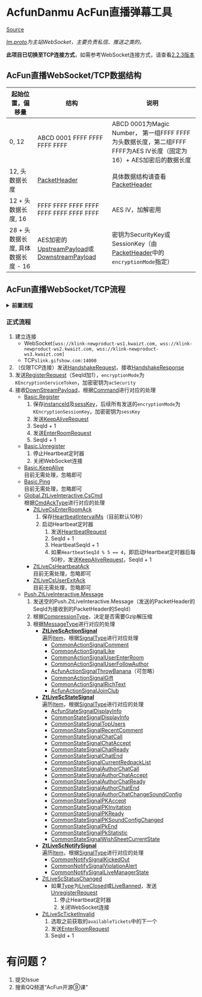 

# AcfunDanmu AcFun直播弹幕工具

[Source](https://ali-imgs.acfun.cn/kos/nlav10360/static/js/3.867c7c46.js)

*[Im.proto](https://github.com/wpscott/AcFunDanmaku/blob/e8aaeea0598210ec641bfc0b31ce808a582dacf6/AcFunDanmu/protos/im.basic/Im.proto)为主站WebSocket，主要负责私信、推送之类的。*

**此项目已切换至TCP连接方式**，如需参考WebSocket连接方式，请查看[2.2.3版本](https://github.com/wpscott/AcFunDanmaku/releases/tag/2.2.3)

## AcFun直播WebSocket/TCP数据结构

| 起始位置，偏移量  |  结构 |  说明 |
|---|---|---|
|  0, 12 |  ABCD 0001 FFFF FFFF FFFF FFFF |  ABCD 0001为Magic Number， 第一组FFFF FFFF为头数据长度，第二组FFFF FFFF为AES IV长度（固定为16）+ AES加密后的数据长度 |
|  12, 头数据长度 | [PacketHeader](https://github.com/wpscott/AcFunDanmaku/blob/e8aaeea0598210ec641bfc0b31ce808a582dacf6/AcFunDanmu/protos/im.basic/PacketHeader.proto) |  具体数据结构请查看[PacketHeader](https://github.com/wpscott/AcFunDanmaku/blob/e8aaeea0598210ec641bfc0b31ce808a582dacf6/AcFunDanmu/protos/im.basic/PacketHeader.proto) |
|  12 + 头数据长度, 16 |  FFFF FFFF FFFF FFFF FFFF FFFF FFFF FFFF |  AES IV，加解密用 |
|  28 + 头数据长度, 具体数据长度 - 16 | AES加密的[UpstreamPayload](https://github.com/wpscott/AcFunDanmaku/blob/e8aaeea0598210ec641bfc0b31ce808a582dacf6/AcFunDanmu/protos/im.basic/UpstreamPayload.proto)或[DownstreamPayload](https://github.com/wpscott/AcFunDanmaku/blob/e8aaeea0598210ec641bfc0b31ce808a582dacf6/AcFunDanmu/protos/im.basic/DownstreamPayload.proto) | 密钥为SecurityKey或SessionKey（由[PacketHeader](https://github.com/wpscott/AcFunDanmaku/blob/e8aaeea0598210ec641bfc0b31ce808a582dacf6/AcFunDanmu/protos/im.basic/PacketHeader.proto)中的`encryptionMode`指定） |

## AcFun直播WebSocket/TCP流程
<details>
  <summary><b>前置流程</b></summary>

 1. 请求`https://live.acfun.cn`获取`_did`Cookies（可用随机字符串如UUID替代）
 2. 获取`userId`、`acSecurity`和`acfun.api.visitor_st`
    * 未登录/匿名用户发送
    POST application/x-www-form-urlencoded请求`https://id.app.acfun.cn/rest/app/visitor/login`，表单数据为`sid=acfun.api.visitor`
    * 已登录用户发送
    POST application/x-www-form-urlencoded请求`https://id.app.acfun.cn/rest/web/token/get`，表单数据为`sid=acfun.midground.api`
3. 获取`availableTickets`、`liveId`和`enterRoomAttach`

    发送POST application/x-www-form-urlencoded请求`https://api.kuaishouzt.com/rest/zt/live/web/startPlay?subBiz=mainApp&kpn=ACFUN_APP&kpf=PC_WEB&userId=[userId]&did=[_did]&acfun.api.visitor_st=[acfun.api.visitor_st/acfun.midground.api_st]`，表单数据为`authorId=[主播Id]`
    
<details>
  <summary>其他请求</summary>
 
  * 获取礼物列表
  
    发送POST application/x-www-form-urlencoded请求`https://api.kuaishouzt.com/rest/zt/live/web/gift/list?subBiz=mainApp&kpn=ACFUN_APP&kpf=PC_WEB&userId=[userId]&did=[_did]&acfun.midground.api_st=[acfun.api.visitor_st/acfun.midground.api_st]`，表单数据为`visitorId=[userId]&liveId=[liveId]`
  * 获取在线观众
  
    发送POST application/x-www-form-urlencoded请求`https://api.kuaishouzt.com/rest/zt/live/web/watchingList?subBiz=mainApp&kpn=ACFUN_APP&kpf=PC_WEB&userId=[userId]&did=[_did]&acfun.midground.api_st=[acfun.api.visitor_st/acfun.midground.api_st]`，表单数据为`visitorId=[userId]&liveId=[liveId]`

  </details>
</details>

### 正式流程
1. 建立连接
    * WebSocket`[wss://klink-newproduct-ws1.kwaizt.com, wss://klink-newproduct-ws2.kwaizt.com, wss://klink-newproduct-ws3.kwaizt.com]`
    * TCP`slink.gifshow.com:14000`
2. （仅限TCP连接）发送[HandshakeRequest](https://github.com/wpscott/AcFunDanmaku/blob/a1da4da4f0c84e3c1b5ce50fac299b831c889685/AcFunDanmu/protos/Im/Basic/HandshakeRequest.proto#L5)，接收[HandshakeResponse](https://github.com/wpscott/AcFunDanmaku/blob/a1da4da4f0c84e3c1b5ce50fac299b831c889685/AcFunDanmu/protos/Im/Basic/HandshakeResponse.proto#L5)
3. 发送[RegisterRequest](https://github.com/wpscott/AcFunDanmaku/blob/e8aaeea0598210ec641bfc0b31ce808a582dacf6/AcFunDanmu/protos/im.basic/Register.proto#L13)（SeqId加1），`encryptionMode`为`KEncryptionServiceToken`，加密密钥为`acSecurity`
4. 接收[DownStreamPayload](https://github.com/wpscott/AcFunDanmaku/blob/e8aaeea0598210ec641bfc0b31ce808a582dacf6/AcFunDanmu/protos/im.basic/DownstreamPayload.proto#L5)，根据[Command](https://github.com/wpscott/AcFunDanmaku/blob/e8aaeea0598210ec641bfc0b31ce808a582dacf6/AcFunDanmu/protos/im.basic/DownstreamPayload.proto#L6)进行对应的处理
	- [Basic.Register](https://github.com/wpscott/AcFunDanmaku/blob/e8aaeea0598210ec641bfc0b31ce808a582dacf6/AcFunDanmu/protos/im.basic/Register.proto#L38)
      1. 保存[instanceId](https://github.com/wpscott/AcFunDanmaku/blob/e8aaeea0598210ec641bfc0b31ce808a582dacf6/AcFunDanmu/protos/im.basic/Register.proto#L41)及[sessKey](https://github.com/wpscott/AcFunDanmaku/blob/e8aaeea0598210ec641bfc0b31ce808a582dacf6/AcFunDanmu/protos/im.basic/Register.proto#L40)，后续所有发送的`encryptionMode`为`KEncryptionSessionKey`，加密密钥为`sessKey`
      2. 发送[KeepAliveRequest](https://github.com/wpscott/AcFunDanmaku/blob/e8aaeea0598210ec641bfc0b31ce808a582dacf6/AcFunDanmu/protos/im.basic/KeepAlive.proto#L9)
      3. SeqId + 1
      4. 发送[EnterRoomRequest](https://github.com/wpscott/AcFunDanmaku/blob/e8aaeea0598210ec641bfc0b31ce808a582dacf6/AcFunDanmu/protos/zt.live.interactive/ZtLiveCsEnterRoom.proto#L5)
      5. SeqId + 1
	- [Basic.Unregister](https://github.com/wpscott/AcFunDanmaku/blob/e8aaeea0598210ec641bfc0b31ce808a582dacf6/AcFunDanmu/protos/im.basic/Unregister.proto#L7)
      1. 停止Heartbeat定时器
      2. 关闭WebSocket连接
	- [Basic.KeepAlive](https://github.com/wpscott/AcFunDanmaku/blob/e8aaeea0598210ec641bfc0b31ce808a582dacf6/AcFunDanmu/protos/im.basic/KeepAlive.proto#L17)  
    目前无需处理，忽略即可
	- [Basic.Ping](https://github.com/wpscott/AcFunDanmaku/blob/e8aaeea0598210ec641bfc0b31ce808a582dacf6/AcFunDanmu/protos/im.basic/Ping.proto#L15)  
    目前无需处理，忽略即可
	- [Global.ZtLiveInteractive.CsCmd](https://github.com/wpscott/AcFunDanmaku/blob/e8aaeea0598210ec641bfc0b31ce808a582dacf6/AcFunDanmu/protos/zt.live.interactive/ZtLiveCsCmd.proto#L12)  
      根据[CmdAckType](https://github.com/wpscott/AcFunDanmaku/blob/e8aaeea0598210ec641bfc0b31ce808a582dacf6/AcFunDanmu/protos/zt.live.interactive/ZtLiveCsCmd.proto#L13)进行对应的处理
      - [ZtLiveCsEnterRoomAck](https://github.com/wpscott/AcFunDanmaku/blob/e8aaeea0598210ec641bfc0b31ce808a582dacf6/AcFunDanmu/protos/zt.live.interactive/ZtLiveCsEnterRoom.proto#L13)
          1. 保存[HeartbeatIntervalMs](https://github.com/wpscott/AcFunDanmaku/blob/e8aaeea0598210ec641bfc0b31ce808a582dacf6/AcFunDanmu/protos/zt.live.interactive/ZtLiveCsEnterRoom.proto#L14)（目前默认10秒）
          2. 启动Heartbeat定时器
             1. 发送[HeartbeatRequest](https://github.com/wpscott/AcFunDanmaku/blob/e8aaeea0598210ec641bfc0b31ce808a582dacf6/AcFunDanmu/protos/zt.live.interactive/ZtLiveCsHeartbeat.proto#L5)
             2. SeqId + 1
             3. HeartbeatSeqId + 1
             4. 如果`HeartbeatSeqId % 5 == 4`，即启动Heartbeat定时器后每50秒，发送[KeepAliveRequest](https://github.com/wpscott/AcFunDanmaku/blob/e8aaeea0598210ec641bfc0b31ce808a582dacf6/AcFunDanmu/protos/im.basic/KeepAlive.proto#L9)，SeqId + 1
      - [ZtLiveCsHeartbeatAck](https://github.com/wpscott/AcFunDanmaku/blob/e8aaeea0598210ec641bfc0b31ce808a582dacf6/AcFunDanmu/protos/zt.live.interactive/ZtLiveCsHeartbeat.proto#L10)  
         目前无需处理，忽略即可
      - [ZtLiveCsUserExitAck](https://github.com/wpscott/AcFunDanmaku/blob/e8aaeea0598210ec641bfc0b31ce808a582dacf6/AcFunDanmu/protos/zt.live.interactive/ZtLiveCsUserExit.proto#L7)  
         目前无需处理，忽略即可
	- [Push.ZtLiveInteractive.Message](https://github.com/wpscott/AcFunDanmaku/blob/e8aaeea0598210ec641bfc0b31ce808a582dacf6/AcFunDanmu/protos/zt.live.interactive/ZtLiveScMessage.proto#L5)
      1. 发送空的Push.ZtLiveInteractive.Message（发送的PacketHeader的SeqId为接收到的PacketHeader的SeqId）
      2. 根据[CompressionType](https://github.com/wpscott/AcFunDanmaku/blob/e8aaeea0598210ec641bfc0b31ce808a582dacf6/AcFunDanmu/protos/zt.live.interactive/ZtLiveScMessage.proto#L7)，决定是否需要Gzip解压缩
      3. 根据[MessageType](https://github.com/wpscott/AcFunDanmaku/blob/e8aaeea0598210ec641bfc0b31ce808a582dacf6/AcFunDanmu/protos/zt.live.interactive/ZtLiveScMessage.proto#L6)进行对应的处理  
          - **[ZtLiveScActionSignal](https://github.com/wpscott/AcFunDanmaku/blob/e8aaeea0598210ec641bfc0b31ce808a582dacf6/AcFunDanmu/protos/zt.live.interactive/ZtLiveScActionSignal.proto#L7)**  
        遍历[Item](https://github.com/wpscott/AcFunDanmaku/blob/e8aaeea0598210ec641bfc0b31ce808a582dacf6/AcFunDanmu/protos/zt.live.interactive/ZtLiveActionSignalItem.proto#L5)，根据[SignalType](https://github.com/wpscott/AcFunDanmaku/blob/e8aaeea0598210ec641bfc0b31ce808a582dacf6/AcFunDanmu/protos/zt.live.interactive/ZtLiveActionSignalItem.proto#L6)进行对应处理  
            - [CommonActionSignalComment](https://github.com/wpscott/AcFunDanmaku/blob/e8aaeea0598210ec641bfc0b31ce808a582dacf6/AcFunDanmu/protos/zt.live.interactive/CommonActionSignalComment.proto#L7)
            - [CommonActionSignalLike](https://github.com/wpscott/AcFunDanmaku/blob/e8aaeea0598210ec641bfc0b31ce808a582dacf6/AcFunDanmu/protos/zt.live.interactive/CommonActionSignalLike.proto#L7)
            - [CommonActionSignalUserEnterRoom](https://github.com/wpscott/AcFunDanmaku/blob/e8aaeea0598210ec641bfc0b31ce808a582dacf6/AcFunDanmu/protos/zt.live.interactive/CommonActionSignalUserEnterRoom.proto#L7)
            - [CommonActionSignalUserFollowAuthor](https://github.com/wpscott/AcFunDanmaku/blob/e8aaeea0598210ec641bfc0b31ce808a582dacf6/AcFunDanmu/protos/zt.live.interactive/CommonActionSignalUserFollowAuthor.proto#L7)
            - [AcfunActionSignalThrowBanana](https://github.com/wpscott/AcFunDanmaku/blob/e8aaeea0598210ec641bfc0b31ce808a582dacf6/AcFunDanmu/protos/im.basic/acfun.live.proto#L10)（可忽略）
            - [CommonActionSignalGift](https://github.com/wpscott/AcFunDanmaku/blob/e8aaeea0598210ec641bfc0b31ce808a582dacf6/AcFunDanmu/protos/zt.live.interactive/CommonActionSignalGift.proto#L8)
            - [CommonActionSignalRichText](https://github.com/wpscott/AcFunDanmaku/blob/e8aaeea0598210ec641bfc0b31ce808a582dacf6/AcFunDanmu/protos/zt.live.interactive/CommonActionSignalRichText.proto#L8)
            - [AcfunActionSignalJoinClub](https://github.com/wpscott/AcFunDanmaku/blob/e8aaeea0598210ec641bfc0b31ce808a582dacf6/AcFunDanmu/protos/im.basic/acfun.live.proto#L20)
          - **[ZtLiveScStateSignal](https://github.com/wpscott/AcFunDanmaku/blob/e8aaeea0598210ec641bfc0b31ce808a582dacf6/AcFunDanmu/protos/zt.live.interactive/ZtLiveScStateSignal.proto#L7)**  
        遍历[Item](https://github.com/wpscott/AcFunDanmaku/blob/e8aaeea0598210ec641bfc0b31ce808a582dacf6/AcFunDanmu/protos/zt.live.interactive/ZtLiveStateSignalItem.proto#L5)，根据[SignalType](https://github.com/wpscott/AcFunDanmaku/blob/e8aaeea0598210ec641bfc0b31ce808a582dacf6/AcFunDanmu/protos/zt.live.interactive/ZtLiveStateSignalItem.proto#L6)进行对应的处理
            - [AcfunStateSignalDisplayInfo](https://github.com/wpscott/AcFunDanmaku/blob/e8aaeea0598210ec641bfc0b31ce808a582dacf6/AcFunDanmu/protos/im.basic/acfun.live.proto#L16)
            - [CommonStateSignalDisplayInfo](https://github.com/wpscott/AcFunDanmaku/blob/e8aaeea0598210ec641bfc0b31ce808a582dacf6/AcFunDanmu/protos/zt.live.interactive/CommonStateSignalDisplayInfo.proto#L5)
            - [CommonStateSignalTopUsers](https://github.com/wpscott/AcFunDanmaku/blob/e8aaeea0598210ec641bfc0b31ce808a582dacf6/AcFunDanmu/protos/zt.live.interactive/CommonStateSignalTopUsers.proto#L7)
            - [CommonStateSignalRecentComment](https://github.com/wpscott/AcFunDanmaku/blob/e8aaeea0598210ec641bfc0b31ce808a582dacf6/AcFunDanmu/protos/zt.live.interactive/CommonStateSignalRecentComment.proto#L7)
            - [CommonStateSignalChatCall](https://github.com/wpscott/AcFunDanmaku/blob/e8aaeea0598210ec641bfc0b31ce808a582dacf6/AcFunDanmu/protos/zt.live.interactive/CommonStateSignalChatCall.proto#L5)
            - [CommonStateSignalChatAccept](https://github.com/wpscott/AcFunDanmaku/blob/e8aaeea0598210ec641bfc0b31ce808a582dacf6/AcFunDanmu/protos/zt.live.interactive/CommonStateSignalChatAccept.proto#L7)
            - [CommonStateSignalChatReady](https://github.com/wpscott/AcFunDanmaku/blob/e8aaeea0598210ec641bfc0b31ce808a582dacf6/AcFunDanmu/protos/zt.live.interactive/CommonStateSignalChatReady.proto#L8)
            - [CommonStateSignalChatEnd](https://github.com/wpscott/AcFunDanmaku/blob/e8aaeea0598210ec641bfc0b31ce808a582dacf6/AcFunDanmu/protos/zt.live.interactive/CommonStateSignalChatEnd.proto#L5)
            - [CommonStateSignalCurrentRedpackList](https://github.com/wpscott/AcFunDanmaku/blob/e8aaeea0598210ec641bfc0b31ce808a582dacf6/AcFunDanmu/protos/zt.live.interactive/CommonStateSignalCurrentRedpackList.proto#L7)
            - [CommonStateSignalAuthorChatCall](https://github.com/wpscott/AcFunDanmaku/blob/e8aaeea0598210ec641bfc0b31ce808a582dacf6/AcFunDanmu/protos/zt.live.interactive/CommonStateSignalAuthorChatCall.proto#L7)
            - [CommonStateSignalAuthorChatAccept](https://github.com/wpscott/AcFunDanmaku/blob/e8aaeea0598210ec641bfc0b31ce808a582dacf6/AcFunDanmu/protos/zt.live.interactive/CommonStateSignalAuthorChatAccept.proto#L5)
            - [CommonStateSignalAuthorChatReady](https://github.com/wpscott/AcFunDanmaku/blob/e8aaeea0598210ec641bfc0b31ce808a582dacf6/AcFunDanmu/protos/zt.live.interactive/CommonStateSignalAuthorChatReady.proto#L7)
            - [CommonStateSignalAuthorChatEnd](https://github.com/wpscott/AcFunDanmaku/blob/e8aaeea0598210ec641bfc0b31ce808a582dacf6/AcFunDanmu/protos/zt.live.interactive/CommonStateSignalAuthorChatEnd.proto#L5)
            - [CommonStateSignalAuthorChatChangeSoundConfig](https://github.com/wpscott/AcFunDanmaku/blob/e8aaeea0598210ec641bfc0b31ce808a582dacf6/AcFunDanmu/protos/zt.live.interactive/CommonStateSignalAuthorChatChangeSoundConfig.proto#L5)
            - [CommonStateSignalPKAccept](https://github.com/wpscott/AcFunDanmaku/blob/e8aaeea0598210ec641bfc0b31ce808a582dacf6/AcFunDanmu/protos/zt.live.interactive/CommonStateSignalPKAccept.proto#L5)
            - [CommonStateSignalPKInvitation](https://github.com/wpscott/AcFunDanmaku/blob/e8aaeea0598210ec641bfc0b31ce808a582dacf6/AcFunDanmu/protos/zt.live.interactive/CommonStateSignalPKInvitation.proto#L7)
            - [CommonStateSignalPKReady](https://github.com/wpscott/AcFunDanmaku/blob/e8aaeea0598210ec641bfc0b31ce808a582dacf6/AcFunDanmu/protos/zt.live.interactive/CommonStateSignalPKReady.proto#L7)
            - [CommonStateSignalPKSoundConfigChanged](https://github.com/wpscott/AcFunDanmaku/blob/e8aaeea0598210ec641bfc0b31ce808a582dacf6/AcFunDanmu/protos/zt.live.interactive/CommonStateSignalPKSoundConfigChanged.proto#L5)
            - [CommonStateSignalPkEnd](https://github.com/wpscott/AcFunDanmaku/blob/e8aaeea0598210ec641bfc0b31ce808a582dacf6/AcFunDanmu/protos/zt.live.interactive/CommonStateSignalPkEnd.proto#L5)
            - [CommonStateSignalPkStatistic](https://github.com/wpscott/AcFunDanmaku/blob/e8aaeea0598210ec641bfc0b31ce808a582dacf6/AcFunDanmu/protos/zt.live.interactive/CommonStateSignalPkStatistic.proto#L9)
            - [CommonStateSignalWishSheetCurrentState](https://github.com/wpscott/AcFunDanmaku/blob/e8aaeea0598210ec641bfc0b31ce808a582dacf6/AcFunDanmu/protos/zt.live.interactive/CommonStateSignalWishSheetCurrentState.proto#L5)
          - **[ZtLiveScNotifySignal](https://github.com/wpscott/AcFunDanmaku/blob/e8aaeea0598210ec641bfc0b31ce808a582dacf6/AcFunDanmu/protos/zt.live.interactive/ZtLiveScNotifySignal.proto#L7)**  
      遍历[Item](https://github.com/wpscott/AcFunDanmaku/blob/e8aaeea0598210ec641bfc0b31ce808a582dacf6/AcFunDanmu/protos/zt.live.interactive/ZtLiveNotifySignalItem.proto#L5)，根据[SignalType](https://github.com/wpscott/AcFunDanmaku/blob/e8aaeea0598210ec641bfc0b31ce808a582dacf6/AcFunDanmu/protos/zt.live.interactive/ZtLiveNotifySignalItem.proto#L6)进行对应的处理
            - [CommonNotifySignalKickedOut](https://github.com/wpscott/AcFunDanmaku/blob/e8aaeea0598210ec641bfc0b31ce808a582dacf6/AcFunDanmu/protos/zt.live.interactive/CommonNotifySignalKickedOut.proto#L5)
            - [CommonNotifySignalViolationAlert](https://github.com/wpscott/AcFunDanmaku/blob/e8aaeea0598210ec641bfc0b31ce808a582dacf6/AcFunDanmu/protos/zt.live.interactive/CommonNotifySignalViolationAlert.proto#L5)
            - [CommonNotifySignalLiveManagerState](https://github.com/wpscott/AcFunDanmaku/blob/e8aaeea0598210ec641bfc0b31ce808a582dacf6/AcFunDanmu/protos/zt.live.interactive/CommonNotifySignalLiveManagerState.proto#L5)
          - [ZtLiveScStatusChanged](https://github.com/wpscott/AcFunDanmaku/blob/e8aaeea0598210ec641bfc0b31ce808a582dacf6/AcFunDanmu/protos/zt.live.interactive/ZtLiveScStatusChanged.proto#L5)
            - 如果[Type](https://github.com/wpscott/AcFunDanmaku/blob/e8aaeea0598210ec641bfc0b31ce808a582dacf6/AcFunDanmu/protos/zt.live.interactive/ZtLiveScStatusChanged.proto#L6)为[LiveClosed](https://github.com/wpscott/AcFunDanmaku/blob/e8aaeea0598210ec641bfc0b31ce808a582dacf6/AcFunDanmu/protos/zt.live.interactive/ZtLiveScStatusChanged.proto#L12)或[LiveBanned](https://github.com/wpscott/AcFunDanmaku/blob/e8aaeea0598210ec641bfc0b31ce808a582dacf6/AcFunDanmu/protos/zt.live.interactive/ZtLiveScStatusChanged.proto#L15)，发送[UnregisterRequest](https://github.com/wpscott/AcFunDanmaku/blob/e8aaeea0598210ec641bfc0b31ce808a582dacf6/AcFunDanmu/protos/im.basic/Unregister.proto#L5)
               1. 停止Heartbeat定时器
               2. 关闭WebSocket连接
          - [ZtLiveScTicketInvalid](https://github.com/wpscott/AcFunDanmaku/blob/e8aaeea0598210ec641bfc0b31ce808a582dacf6/AcFunDanmu/protos/zt.live.interactive/ZtLiveScTicketInvalid.proto#L5)
            1. 选取之前获取的`availableTickets`中的下一个
            2. 发送[EnterRoomRequest](https://github.com/wpscott/AcFunDanmaku/blob/e8aaeea0598210ec641bfc0b31ce808a582dacf6/AcFunDanmu/protos/zt.live.interactive/ZtLiveCsEnterRoom.proto#L5)
            3. SeqId + 1

# 有问题？
1. 提交Issue
2. 搜索QQ频道“AcFun开源⑨课”
